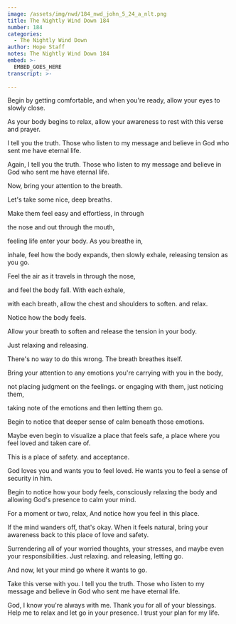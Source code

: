 ```yaml
---
image: /assets/img/nwd/184_nwd_john_5_24_a_nlt.png
title: The Nightly Wind Down 184
number: 184
categories:
  - The Nightly Wind Down
author: Hope Staff
notes: The Nightly Wind Down 184
embed: >-
  EMBED_GOES_HERE
transcript: >-
  
---
```

Begin by getting comfortable, and when you're ready, allow your eyes to slowly close.

As your body begins to relax, allow your awareness to rest with this verse and prayer.

I tell you the truth. Those who listen to my message and believe in God who sent me have eternal life.

Again, I tell you the truth. Those who listen to my message and believe in God who sent me have eternal life.

Now, bring your attention to the breath.

Let's take some nice, deep breaths.

Make them feel easy and effortless, in through

the nose and out through the mouth,

feeling life enter your body. As you breathe in,

inhale, feel how the body expands, then slowly exhale, releasing tension as you go.

Feel the air as it travels in through the nose,

and feel the body fall. With each exhale,

with each breath, allow the chest and shoulders to soften. and relax.

Notice how the body feels.

Allow your breath to soften and release the tension in your body.

Just relaxing and releasing.

There's no way to do this wrong. The breath breathes itself.

Bring your attention to any emotions you're carrying with you in the body,

not placing judgment on the feelings. or engaging with them, just noticing them,

taking note of the emotions and then letting them go.

Begin to notice that deeper sense of calm beneath those emotions.

Maybe even begin to visualize a place that feels safe, a place where you feel loved and taken care of.

This is a place of safety. and acceptance.

God loves you and wants you to feel loved. He wants you to feel a sense of security in him.

Begin to notice how your body feels, consciously relaxing the body and allowing God's presence to calm your mind.

For a moment or two, relax, And notice how you feel in this place.

If the mind wanders off, that's okay. When it feels natural, bring your awareness back to this place of love and safety.

Surrendering all of your worried thoughts, your stresses, and maybe even your responsibilities. Just relaxing. and releasing, letting go.

And now, let your mind go where it wants to go.

Take this verse with you. I tell you the truth. Those who listen to my message and believe in God who sent me have eternal life.

God, I know you're always with me. Thank you for all of your blessings. Help me to relax and let go in your presence. I trust your plan for my life.

